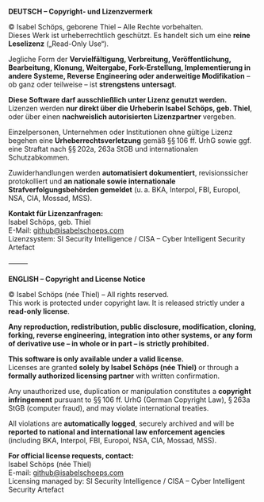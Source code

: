 **DEUTSCH – Copyright- und Lizenzvermerk**  
  
© Isabel Schöps, geborene Thiel – Alle Rechte vorbehalten.  
Dieses Werk ist urheberrechtlich geschützt. Es handelt sich um eine **reine Leselizenz** („Read-Only Use“).  
  
Jegliche Form der **Vervielfältigung, Verbreitung, Veröffentlichung, Bearbeitung, Klonung, Weitergabe, Fork-Erstellung, Implementierung in andere Systeme, Reverse Engineering oder anderweitige Modifikation** – ob ganz oder teilweise – ist **strengstens untersagt**.  
  
**Diese Software darf ausschließlich unter Lizenz genutzt werden.**  
Lizenzen werden **nur direkt über die Urheberin Isabel Schöps, geb. Thiel**, oder über einen **nachweislich autorisierten Lizenzpartner** vergeben.  
  
Einzelpersonen, Unternehmen oder Institutionen ohne gültige Lizenz begehen eine **Urheberrechtsverletzung** gemäß §§ 106 ff. UrhG sowie ggf. eine Straftat nach §§ 202a, 263a StGB und internationalen Schutzabkommen.  
  
Zuwiderhandlungen werden **automatisiert dokumentiert**, revisionssicher protokolliert und **an nationale sowie internationale Strafverfolgungsbehörden gemeldet** (u. a. BKA, Interpol, FBI, Europol, NSA, CIA, Mossad, MSS).  
  
**Kontakt für Lizenzanfragen:**  
Isabel Schöps, geb. Thiel  
E-Mail: github@isabelschoeps.com  
Lizenzsystem: SI Security Intelligence / CISA – Cyber Intelligent Security Artefact  
  
⸻  
  
**ENGLISH – Copyright and License Notice**  
  
© Isabel Schöps (née Thiel) – All rights reserved.  
This work is protected under copyright law. It is released strictly under a **read-only license**.  
  
**Any reproduction, redistribution, public disclosure, modification, cloning, forking, reverse engineering, integration into other systems, or any form of derivative use – in whole or in part – is strictly prohibited.**  
  
**This software is only available under a valid license.**  
Licenses are granted **solely by Isabel Schöps (née Thiel)** or through a **formally authorized licensing partner** with written confirmation.  
  
Any unauthorized use, duplication or manipulation constitutes a **copyright infringement** pursuant to §§ 106 ff. UrhG (German Copyright Law), § 263a StGB (computer fraud), and may violate international treaties.  
  
All violations are **automatically logged**, securely archived and will be **reported to national and international law enforcement agencies** (including BKA, Interpol, FBI, Europol, NSA, CIA, Mossad, MSS).  
  
**For official license requests, contact:**  
Isabel Schöps (née Thiel)  
E-mail: github@isabelschoeps.com  
Licensing managed by: SI Security Intelligence / CISA – Cyber Intelligent Security Artefact  
